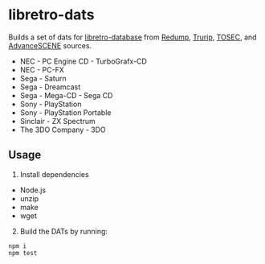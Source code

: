 # libretro-dats

Builds a set of dats for [libretro-database](http://github.com/libretro/libretro-database) from [Redump](http://redump.org/), [Trurip](http://trurip.org/), [TOSEC](http://www.tosecdev.org/), and [AdvanceSCENE](http://www.advanscene.com) sources.

- NEC - PC Engine CD - TurboGrafx-CD
- NEC - PC-FX
- Sega - Saturn
- Sega - Dreamcast
- Sega - Mega-CD - Sega CD
- Sony - PlayStation
- Sony - PlayStation Portable
- Sinclair - ZX Spectrum
- The 3DO Company - 3DO

## Usage

1. Install dependencies

  - Node.js
  - unzip
  - make
  - wget

2. Build the DATs by running:
  ```
  npm i
  npm test
  ```
